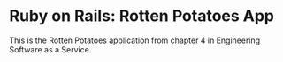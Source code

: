 # Ruby on Rails: Rotten Potatoes App

This is the Rotten Potatoes application from chapter 4 in Engineering Software as a Service.

